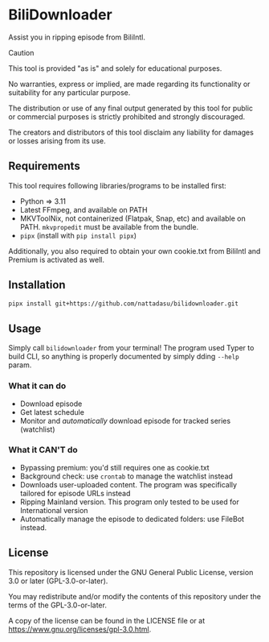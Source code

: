 # BiliDownloader

Assist you in ripping episode from BiliIntl.

> [!CAUTION]
> This tool is provided "as is" and solely for educational purposes.
>
> No warranties, express or implied, are made regarding its functionality or suitability for any particular purpose.
>
> The distribution or use of any final output generated by this tool for public or commercial purposes is strictly prohibited and strongly discouraged.
>
> The creators and distributors of this tool disclaim any liability for damages or losses arising from its use.

## Requirements

This tool requires following libraries/programs to be installed first:

* Python => 3.11
* Latest FFmpeg, and available on PATH
* MKVToolNix, not containerized (Flatpak, Snap, etc) and available on PATH. `mkvpropedit` must be available from the bundle.
* `pipx` (install with `pip install pipx`)

Additionally, you also required to obtain your own cookie.txt from BiliIntl and
Premium is activated as well.

## Installation

```bash
pipx install git+https://github.com/nattadasu/bilidownloader.git
```

## Usage

Simply call `bilidownloader` from your terminal! The program used Typer to build
CLI, so anything is properly documented by simply dding `--help` param.

### What it can do

* Download episode
* Get latest schedule
* Monitor and *automatically* download episode for tracked series (watchlist)

### What it CAN'T do

* Bypassing premium: you'd still requires one as cookie.txt
* Background check: use `crontab` to manage the watchlist instead
* Downloads user-uploaded content. The program was specifically tailored for
  episode URLs instead
* Ripping Mainland version. This program only tested to be used for International
  version
* Automatically manage the episode to dedicated folders: use FileBot instead.

## License

This repository is licensed under the GNU General Public License, version 3.0 or
later (GPL-3.0-or-later).

You may redistribute and/or modify the contents of this repository under the
terms of the GPL-3.0-or-later.

A copy of the license can be found in the LICENSE file or at
https://www.gnu.org/licenses/gpl-3.0.html.
